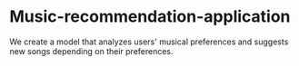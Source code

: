 # Music-recommendation-application
We create a model that analyzes users' musical preferences and suggests new songs depending on their preferences.
